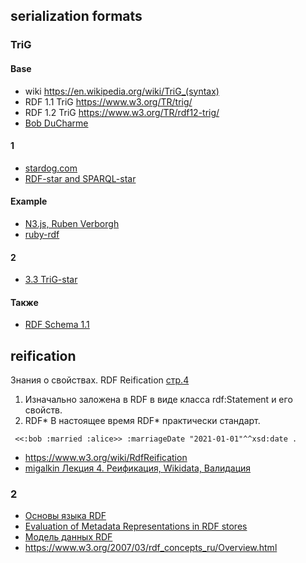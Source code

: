 ## serialization formats
### TriG
#### Base
- wiki https://en.wikipedia.org/wiki/TriG_(syntax) 
- RDF 1.1 TriG	https://www.w3.org/TR/trig/
- RDF 1.2 TriG	https://www.w3.org/TR/rdf12-trig/
- [Bob DuCharme](https://www.bobdc.com/blog/trig/)

#### 1
- [stardog.com](https://docs.stardog.com/tutorials/rdf-graph-data-model)
- [RDF-star and SPARQL-star](https://w3c.github.io/rdf-star/cg-spec/2021-12-17.html)

#### Example
- [N3.js, Ruben Verborgh](https://github.com/rdfjs/N3.js)
- [ruby-rdf](https://github.com/ruby-rdf/rdf-trig/blob/develop/examples/example-1.trig)

#### 2
- [3.3 TriG-star](https://paulallen.ca/graphs-and-trig-star/)

#### Также
- [RDF Schema 1.1](https://www.w3.org/TR/rdf-schema/)

## reification
Знания о свойствах. RDF Reification  [стр.4](https://vec.etu.ru/moodle/pluginfile.php/271625/mod_resource/content/1/3.%20%D0%9F%D1%80%D0%BE%D0%B5%D0%BA%D1%82%D0%B8%D1%80%D0%BE%D0%B2%D0%B0%D0%BD%D0%B8%D0%B5%20%D0%B8%20%D1%80%D0%B0%D0%B7%D1%80%D0%B0%D0%B1%D0%BE%D1%82%D0%BA%D0%B0%20%D0%B3%D1%80%D0%B0%D1%84%D0%BE%D0%B2%20%D0%B7%D0%BD%D0%B0%D0%BD%D0%B8%D0%B9.pdf)
1) Изначально заложена в RDF в виде класса rdf:Statement и его свойств.
2) RDF*
В настоящее время RDF* практически стандарт.
``` :bob :married :alice .
 <<:bob :married :alice>> :marriageDate "2021-01-01"^^xsd:date .
```

- https://www.w3.org/wiki/RdfReification
- [migalkin Лекция 4. Реификация, Wikidata, Валидация](https://migalkin.github.io/kgcourse2021/lectures/lecture4)

### 2
- [Основы языка RDF](https://data.mendeley.com/datasets/fychx3rp6t/1)
- [Evaluation of Metadata Representations in RDF stores](https://www.semantic-web-journal.net/system/files/swj1791.pdf)
- [Модель данных RDF](https://konstantinklepikov.github.io/myknowlegebase/notes/rdf.html)
- https://www.w3.org/2007/03/rdf_concepts_ru/Overview.html
